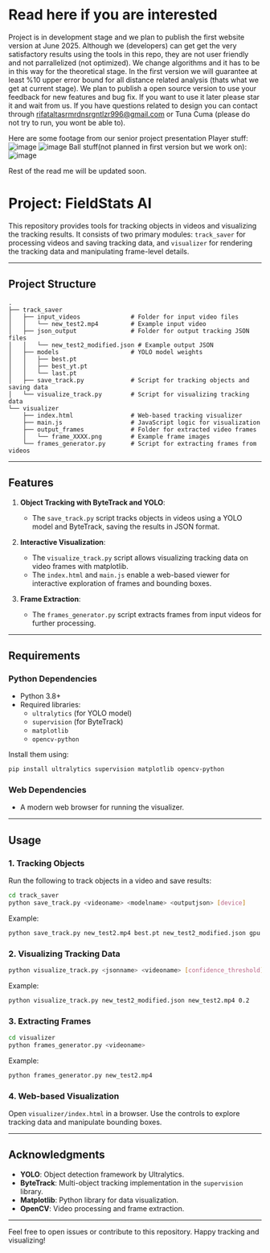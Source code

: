 # Read here if you are interested
Project is in development stage and we plan to publish the first website version at June 2025. Although we (developers) can get get the very satisfactory results using the tools in this repo, they are not user friendly and not parrallelized (not optimized). We change algorithms and it has to be in this way for the theoretical stage. In the first version we will guarantee at least %10 upper error bound for all distance related analysis (thats what we get at current stage). 
We plan to publish a open source version to use your feedback for new features and bug fix. 
If you want to use it later please star it and wait from us. 
If you have questions related to design you can contact through rifataltasrmrdnsrgntlzr996@gmail.com or Tuna Cuma (please do not try to run, you wont be able to). 


Here are some footage from our senior project presentation 
Player stuff:
![image](https://github.com/user-attachments/assets/cc62adb8-9144-47fd-aa8e-68808e64fc1a)
![image](https://github.com/user-attachments/assets/6d63bf6a-c09e-416f-99e3-7cc6de63ee1c)
Ball stuff(not planned in first version but we work on): 
![image](https://github.com/user-attachments/assets/c69d0325-94e8-4049-b59d-2e727f1b6540)
    



Rest of the read me will be updated soon.


# Project: FieldStats AI

This repository provides tools for tracking objects in videos and visualizing the tracking results. It consists of two primary modules: `track_saver` for processing videos and saving tracking data, and `visualizer` for rendering the tracking data and manipulating frame-level details.

---

## Project Structure

```
.
├── track_saver
│   ├── input_videos              # Folder for input video files
│   │   └── new_test2.mp4         # Example input video
│   ├── json_output               # Folder for output tracking JSON files
│   │   └── new_test2_modified.json # Example output JSON
│   ├── models                    # YOLO model weights
│   │   ├── best.pt
│   │   ├── best_yt.pt
│   │   └── last.pt
│   ├── save_track.py             # Script for tracking objects and saving data
│   └── visualize_track.py        # Script for visualizing tracking data
└── visualizer
    ├── index.html                # Web-based tracking visualizer
    ├── main.js                   # JavaScript logic for visualization
    ├── output_frames             # Folder for extracted video frames
    │   └── frame_XXXX.png        # Example frame images
    └── frames_generator.py       # Script for extracting frames from videos
```

---

## Features

1. **Object Tracking with ByteTrack and YOLO**:
   - The `save_track.py` script tracks objects in videos using a YOLO model and ByteTrack, saving the results in JSON format.

2. **Interactive Visualization**:
   - The `visualize_track.py` script allows visualizing tracking data on video frames with matplotlib.
   - The `index.html` and `main.js` enable a web-based viewer for interactive exploration of frames and bounding boxes.

3. **Frame Extraction**:
   - The `frames_generator.py` script extracts frames from input videos for further processing.

---

## Requirements

### Python Dependencies
- Python 3.8+
- Required libraries:
  - `ultralytics` (for YOLO model)
  - `supervision` (for ByteTrack)
  - `matplotlib`
  - `opencv-python`

Install them using:
```bash
pip install ultralytics supervision matplotlib opencv-python
```

### Web Dependencies
- A modern web browser for running the visualizer.

---

## Usage

### 1. Tracking Objects
Run the following to track objects in a video and save results:
```bash
cd track_saver
python save_track.py <videoname> <modelname> <outputjson> [device]
```
Example:
```bash
python save_track.py new_test2.mp4 best.pt new_test2_modified.json gpu
```

### 2. Visualizing Tracking Data
```bash
python visualize_track.py <jsonname> <videoname> [confidence_threshold]
```
Example:
```bash
python visualize_track.py new_test2_modified.json new_test2.mp4 0.2
```

### 3. Extracting Frames
```bash
cd visualizer
python frames_generator.py <videoname>
```
Example:
```bash
python frames_generator.py new_test2.mp4
```

### 4. Web-based Visualization
Open `visualizer/index.html` in a browser. Use the controls to explore tracking data and manipulate bounding boxes.

---


## Acknowledgments

- **YOLO**: Object detection framework by Ultralytics.
- **ByteTrack**: Multi-object tracking implementation in the `supervision` library.
- **Matplotlib**: Python library for data visualization.
- **OpenCV**: Video processing and frame extraction.

---

Feel free to open issues or contribute to this repository. Happy tracking and visualizing!

